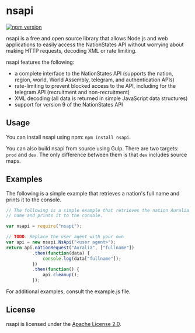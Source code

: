 # nsapi #

[![npm version](https://badge.fury.io/js/nsapi.svg)](https://badge.fury.io/js/nsapi)

nsapi is a free and open source library that allows Node.js and web 
applications to easily access the NationStates API without worrying about 
making HTTP requests, decoding XML or rate limiting.

nsapi features the following:
* a complete interface to the NationStates API (supports the nation, region,
  world, World Assembly, telegram, and authentication APIs)
* rate-limiting to prevent blocked access to the API, including for the 
  telegram API (recruitment and non-recruitment)
* XML decoding (all data is returned in simple JavaScript data structures)
* support for version 9 of the NationStates API

## Usage ##

You can install nsapi using npm: `npm install nsapi`.

You can also build nsapi from source using Gulp. There are two targets: `prod`
and `dev`. The only difference between them is that `dev` includes source maps.

## Examples ##

The following is a simple example that retrieves a nation's full name and prints 
it to the console.

```js
// The following is a simple example that retrieves the nation Auralia's full
// name and prints it to the console.

var nsapi = require("nsapi");

// TODO: Replace the user agent with your own
var api = new nsapi.NsApi("<user agent>");
return api.nationRequest("Auralia", ["fullname"])
          .then(function(data) {
              console.log(data["fullname"]);
          })
          .then(function() {
              api.cleanup();
          });
```

For additional examples, consult the example.js file.

## License ##

nsapi is licensed under the [Apache License 2.0](http://www.apache.org/licenses/LICENSE-2.0).
